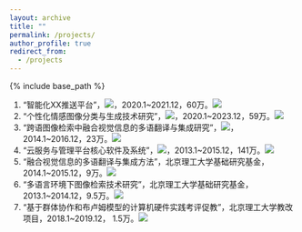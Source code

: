 ```yaml
---
layout: archive
title: ""
permalink: /projects/
author_profile: true
redirect_from:
  - /projects
---
```


{% include base_path %}
1. “智能化XX推送平台”，![](https://img.shields.io/badge/航天某院研究项目-red)，2020.1~2021.12，60万。![](https://img.shields.io/badge/主持-blue)
1. “个性化情感图像分类与生成技术研究”，![](https://img.shields.io/badge/国家自然科学基金面上项目-red)，2020.1~2023.12，59万。![](https://img.shields.io/badge/主持-blue)
1. “跨语图像检索中融合视觉信息的多语翻译与集成研究”，![](https://img.shields.io/badge/国家自然科学基金青年项目-red)，2014.1~2016.12，23万。![](https://img.shields.io/badge/主持-blue)
1. “云服务与管理平台核心软件及系统”，![](https://img.shields.io/badge/国家863项目子课题-red)，2013.1~2015.12，141万。![](https://img.shields.io/badge/主持-blue)
1. “融合视觉信息的多语翻译与集成方法”，北京理工大学基础研究基金，2014.1~2015.12，9万。![](https://img.shields.io/badge/主持-blue)
1. “多语言环境下图像检索技术研究”，北京理工大学基础研究基金，2013.1~2014.12，9.5万。![](https://img.shields.io/badge/主持-blue)
1. “基于群体协作和布卢姆模型的计算机硬件实践考评促教”，北京理工大学教改项目，2018.1~2019.12， 1.5万。![](https://img.shields.io/badge/主持-blue)